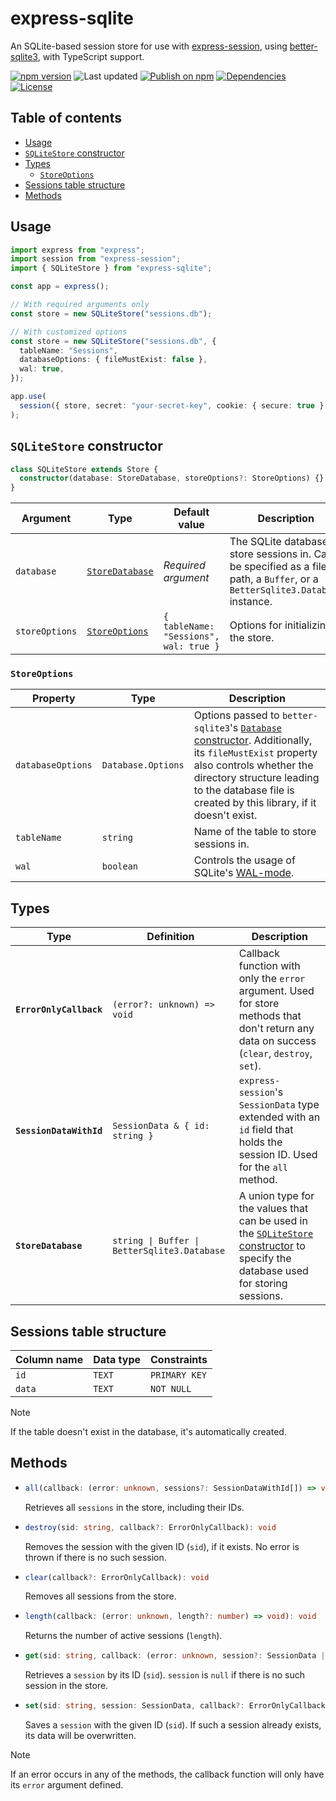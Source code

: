 # express-sqlite

An SQLite-based session store for use with [express-session](https://github.com/expressjs/session), using [better-sqlite3](https://github.com/WiseLibs/better-sqlite3), with TypeScript support.

[![npm version](https://img.shields.io/npm/v/express-sqlite)](https://www.npmjs.com/package/express-sqlite)
![Last updated](https://img.shields.io/npm/last-update/express-sqlite)
[![Publish on npm](https://github.com/SBence/express-sqlite/actions/workflows/publish.yml/badge.svg)](https://github.com/SBence/express-sqlite/actions/workflows/publish.yml)
[![Dependencies](https://img.shields.io/librariesio/release/npm/express-sqlite)](https://www.npmjs.com/package/express-sqlite?activeTab=dependencies)
[![License](https://img.shields.io/npm/l/express-sqlite)](LICENSE)

## Table of contents

- [Usage](#usage)
- [`SQLiteStore` constructor](#sqlitestore-constructor)
- [Types](#types)
  - [`StoreOptions`](#storeoptions)
- [Sessions table structure](#sessions-table-structure)
- [Methods](#methods)

## Usage

```ts
import express from "express";
import session from "express-session";
import { SQLiteStore } from "express-sqlite";

const app = express();

// With required arguments only
const store = new SQLiteStore("sessions.db");

// With customized options
const store = new SQLiteStore("sessions.db", {
  tableName: "Sessions",
  databaseOptions: { fileMustExist: false },
  wal: true,
});

app.use(
  session({ store, secret: "your-secret-key", cookie: { secure: true } }),
);
```

## `SQLiteStore` constructor

```ts
class SQLiteStore extends Store {
  constructor(database: StoreDatabase, storeOptions?: StoreOptions) {}
}
```

| Argument       | Type                            | Default value                          | Description                                                                                                                    |
| -------------- | ------------------------------- | -------------------------------------- | ------------------------------------------------------------------------------------------------------------------------------ |
| `database`     | [`StoreDatabase`](#types)       | _Required argument_                    | The SQLite database to store sessions in. Can be specified as a file path, a `Buffer`, or a `BetterSqlite3.Database` instance. |
| `storeOptions` | [`StoreOptions`](#storeoptions) | `{ tableName: "Sessions", wal: true }` | Options for initializing the store.                                                                                            |

### `StoreOptions`

| Property          | Type               | Description                                                                                                                                                                                                                                                                                                                        |
| ----------------- | ------------------ | ---------------------------------------------------------------------------------------------------------------------------------------------------------------------------------------------------------------------------------------------------------------------------------------------------------------------------------- |
| `databaseOptions` | `Database.Options` | Options passed to `better-sqlite3`'s [`Database` constructor](https://github.com/WiseLibs/better-sqlite3/blob/master/docs/api.md#new-databasepath-options). Additionally, its `fileMustExist` property also controls whether the directory structure leading to the database file is created by this library, if it doesn't exist. |
| `tableName`       | `string`           | Name of the table to store sessions in.                                                                                                                                                                                                                                                                                            |
| `wal`             | `boolean`          | Controls the usage of SQLite's [WAL-mode](https://www.sqlite.org/wal.html).                                                                                                                                                                                                                                                        |

## Types

| Type                    | Definition                                   | Description                                                                                                                                                  |
| ----------------------- | -------------------------------------------- | ------------------------------------------------------------------------------------------------------------------------------------------------------------ |
| **`ErrorOnlyCallback`** | `(error?: unknown) => void`                  | Callback function with only the `error` argument. Used for store methods that don't return any data on success (`clear`, `destroy`, `set`).                  |
| **`SessionDataWithId`** | `SessionData & { id: string }`               | `express-session`'s `SessionData` type extended with an `id` field that holds the session ID. Used for the `all` method.                                     |
| **`StoreDatabase`**     | `string \| Buffer \| BetterSqlite3.Database` | A union type for the values that can be used in the [`SQLiteStore` constructor](#sqlitestore-constructor) to specify the database used for storing sessions. |

## Sessions table structure

| Column name | Data type | Constraints   |
| ----------- | --------- | ------------- |
| `id`        | `TEXT`    | `PRIMARY KEY` |
| `data`      | `TEXT`    | `NOT NULL`    |

> [!NOTE]
> If the table doesn't exist in the database, it's automatically created.

## Methods

- ```ts
  all(callback: (error: unknown, sessions?: SessionDataWithId[]) => void): void
  ```

  Retrieves all `sessions` in the store, including their IDs.

- ```ts
  destroy(sid: string, callback?: ErrorOnlyCallback): void
  ```

  Removes the session with the given ID (`sid`), if it exists. No error is thrown if there is no such session.

- ```ts
  clear(callback?: ErrorOnlyCallback): void
  ```

  Removes all sessions from the store.

- ```ts
  length(callback: (error: unknown, length?: number) => void): void
  ```

  Returns the number of active sessions (`length`).

- ```ts
  get(sid: string, callback: (error: unknown, session?: SessionData | null) => void): void
  ```

  Retrieves a `session` by its ID (`sid`). `session` is `null` if there is no such session in the store.

- ```ts
  set(sid: string, session: SessionData, callback?: ErrorOnlyCallback): void
  ```

  Saves a `session` with the given ID (`sid`). If such a session already exists, its data will be overwritten.

> [!NOTE]
> If an error occurs in any of the methods, the callback function will only have its `error` argument defined.
